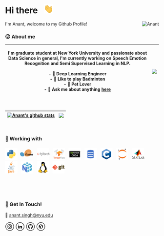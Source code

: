 # Hi there &nbsp; <img height="30" src="assets/Hi.gif">

<p align="left"> I'm Anant, welcome to my Github Profile! <img align="right" src="https://komarev.com/ghpvc/?username=95anantsingh&color=brightgreen" alt="Anant" /> </p>

### 😛 **About me**


|<p>I'm graduate student at New York University and passionate about Data Science in general, I'm currently working on Speech Emotion Recognition and Semi Supervised Learning in NLP. <br> <br> - 💼 Deep Learning Engineer <br>- 🎾 Like to play Badminton <br>- 🐹 Pet Lover <br>- 💬 Ask me about anything [here](https://github.com/95anantsingh/95anantsingh/issues)</p> | <p align="center"> <img align="center" src="https://github-readme-stats.vercel.app/api/wakatime?username=95anantsingh" /> </p>|
| ------------- | ------------- |

<br>

| <a href="https://github.com/95anantsingh"><img align="center" src="https://github-readme-stats.vercel.app/api?username=95anantsingh&show_icons=true&include_all_commits=true&theme=buefy&hide_border=true" alt="Anant's github stats" /></a> | <a href="https://github.com/95anantsingh"><img align="center" src="https://github-readme-stats.vercel.app/api/top-langs/?username=95anantsingh&layout=compact&theme=buefy&hide_border=true" /></a> |
| ------------- | ------------- |
<br>

### 🔧 Working with


<img height="40" src="assets/python.png">&nbsp;&nbsp;<img height="45" src="assets/scikit-learn.png">&nbsp;&nbsp;
<img height="40" src="assets/pytorch.png">&nbsp;&nbsp;
<img height="40" src="assets/tensorflow.png">&nbsp;&nbsp;
<img height="40" src="assets/cuda.png">&nbsp;&nbsp;
<img height="40" src="assets/sql.png">&nbsp;&nbsp;
<img height="40" src="assets/c.png">&nbsp;&nbsp;
<img height="40" src="assets/jupyter-notebook.png">&nbsp;&nbsp;
<img height="40" src="assets/matlab.png">&nbsp;&nbsp;
<img height="40" src="assets/java.png">&nbsp;&nbsp;
<img height="40" src="assets/numpy.png">&nbsp;&nbsp;
<img height="40" src="assets/linux.png">&nbsp;&nbsp;
<img height="40" src="assets/git (1).png">&nbsp;&nbsp;


<br>

<!-- ### 📚 Top Repositories

<a href="https://github.com/95anantsingh/NYU-Attacking-Compressed-NLP">
  <img align="center" src="https://github-readme-stats.vercel.app/api/pin/?username=95anantsingh&repo=NYU-Attacking-Compressed-NLP" />
</a>
<a href="https://github.com/95anantsingh/NYU-SuperGAN">
  <img align="center" src="https://github-readme-stats.vercel.app/api/pin/?username=95anantsingh&repo=NYU-SuperGAN" />
</a>
<a href="https://github.com/95anantsingh/NYU-ResNet-On-Steroids">
  <img align="center" src="https://github-readme-stats.vercel.app/api/pin/?username=95anantsingh&repo=NYU-ResNet-On-Steroids" />
</a>
<a href="https://github.com/95anantsingh/NYU-RISCV-32I-Processor">
  <img align="center" src="https://github-readme-stats.vercel.app/api/pin/?username=95anantsingh&repo=NYU-RISCV-32I-Processor" />
</a>

<br> -->
<br>
<!-- <br>

### 📝 My Latest Medium Blog Post

 <a target="_blank" href="https://medium.com/@anant_singh/rcsnet-a-hybrid-model-for-time-series-forecasting-77e6205140d6"><img src="https://github-readme-medium-recent-article.vercel.app/medium/@anant_singh/0" alt="Recent Article 0"></a> -->

<!-- 
- <a target="_blank" href="https://github-readme-medium-recent-article.vercel.app/medium/@imantumorang/1"><img src="https://github-readme-medium-recent-article.vercel.app/medium/@imantumorang/1" alt="Recent Article 1"></a>
- <a target="_blank" href="https://github-readme-medium-recent-article.vercel.app/medium/@imantumorang/2"><img src="https://github-readme-medium-recent-article.vercel.app/medium/@imantumorang/2" alt="Recent Article 2"></a> <br> 
-->

<br>

### 📮 Get In Touch!
📧 [anant.singh@nyu.edu](mailto:anant.singh@nyu.edu)
<!-- <a href="https://github.com/95anantsingh" target="_blank"><img src="assets/fb.png" alt="Facebook" width="30"></a> -->
<!-- <a href="https://twitter.com/local__tourist" target="_blank"><img src="assets/tw.png" alt="Twitter" width="30"></a> -->
<a href="https://www.instagram.com/anant._.singh._/" target="_blank"><img src="assets/ig.png" alt="Instagram" width="30"></a>
<a href="https://www.linkedin.com/in/95anantsingh/" target="_blank"><img src="assets/in.png" alt="LinkedIn" width="30"></a>
<a href="https://github.com/95anantsingh" target="_blank"><img src="assets/git.png" alt="GitHub" width="30"></a>
<a href="https://95anantsingh.github.io" target="_blank"><img src="assets/www.png" alt="Website" width="30"></a>
